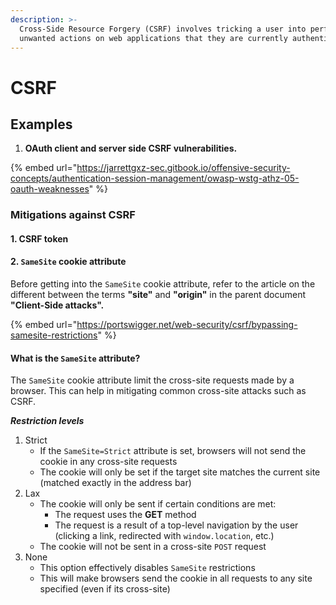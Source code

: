 ```yaml
---
description: >-
  Cross-Side Resource Forgery (CSRF) involves tricking a user into performing
  unwanted actions on web applications that they are currently authenticated to.
---
```


# CSRF

## Examples

1. **OAuth client and server side CSRF vulnerabilities.**

{% embed url="https://jarrettgxz-sec.gitbook.io/offensive-security-concepts/authentication-session-management/owasp-wstg-athz-05-oauth-weaknesses" %}

### Mitigations against CSRF

#### 1. CSRF token



#### 2. `SameSite` cookie attribute

Before getting into the `SameSite` cookie attribute, refer to the article on the different between the terms **"site"** and **"origin"** in the parent document **"Client-Side attacks".**

{% embed url="https://portswigger.net/web-security/csrf/bypassing-samesite-restrictions" %}

#### What is the `SameSite` attribute?

The `SameSite` cookie attribute limit the cross-site requests made by a browser. This can help in mitigating common cross-site attacks such as CSRF.

_**Restriction levels**_

1. Strict
   * If the `SameSite=Strict`  attribute is set, browsers will not send the cookie in any cross-site requests
   * The cookie will only be set if the target site matches the current site (matched exactly in the address bar)
2. Lax
   * &#x20;The cookie will only be sent if certain conditions are met:
     * The request uses the **GET** method
     * The request is a result of a top-level navigation by the user (clicking a link, redirected with `window.location`, etc.)
   * The cookie will not be sent in a cross-site `POST` request
3. None
   * This option effectively disables `SameSite` restrictions
   * This will make browsers send the cookie in all requests to any site specified (even if its cross-site)
